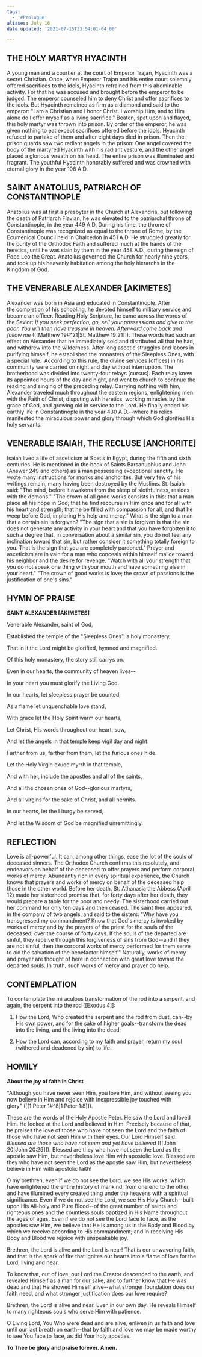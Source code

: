 ```yaml
---
tags:
  - '#Prologue'
aliases: July 16
date updated: '2021-07-15T23:54:01-04:00'

---
```


## THE HOLY MARTYR HYACINTH

A young man and a courtier at the court of Emperor Trajan, Hyacinth was a secret Christian. Once, when Emperor Trajan and his entire court solemnly offered sacrifices to the idols, Hyacinth refrained from this abominable activity. For that he was accused and brought before the emperor to be judged. The emperor counseled him to deny Christ and offer sacrifices to the idols. But Hyacinth remained as firm as a diamond and said to the emperor: "I am a Christian and I honor Christ. I worship Him, and to Him alone do I offer myself as a living sacrifice." Beaten, spat upon and flayed, this holy martyr was thrown into prison. By order of the emperor, he was given nothing to eat except sacrifices offered before the idols. Hyacinth refused to partake of them and after eight days died in prison. Then the prison guards saw two radiant angels in the prison: One angel covered the body of the martyred Hyacinth with his radiant vesture, and the other angel placed a glorious wreath on his head. The entire prison was illuminated and fragrant. The youthful Hyacinth honorably suffered and was crowned with eternal glory in the year 108 A.D.

## SAINT ANATOLIUS, PATRIARCH OF CONSTANTINOPLE

Anatolius was at first a presbyter in the Church at Alexandria, but following the death of Patriarch Flavian, he was elevated to the patriarchal throne of Constantinople, in the year 449 A.D. During his time, the throne of Constantinople was recognized as equal to the throne of Rome, by the Ecumenical Council held in Chalcedon in 451 A.D. He struggled greatly for the purity of the Orthodox Faith and suffered much at the hands of the heretics, until he was slain by them in the year 458 A.D., during the reign of Pope Leo the Great. Anatolius governed the Church for nearly nine years, and took up his heavenly habitation among the holy hierarchs in the Kingdom of God.

## THE VENERABLE ALEXANDER [AKIMETES]

Alexander was born in Asia and educated in Constantinople. After the completion of his schooling, he devoted himself to military service and became an officer. Reading Holy Scripture, he came across the words of the Savior: _If you seek perfection, go, sell your possessions and give to the poor. You will then have treasure in heaven. Afterward come back and follow me_ ([[Matthew 19#^21|St. Matthew 19:21]]). These words had such an effect on Alexander that he immediately sold and distributed all that he had, and withdrew into the wilderness. After long ascetic struggles and labors in purifying himself, he established the monastery of the Sleepless Ones, with a special rule.  According to this rule, the divine services [offices] in his community were carried on night and day without interruption. The brotherhood was divided into twenty-four relays [cursus]. Each relay knew its appointed hours of the day and night, and went to church to continue the reading and singing of the preceding relay. Carrying nothing with him, Alexander traveled much throughout the eastern regions, enlightening men with the Faith of Christ, disputing with heretics, working miracles by the grace of God, and growing old in service to the Lord. He finally ended his earthly life in Constantinople in the year 430 A.D.--where his relics manifested the miraculous power and glory through which God glorifies His holy servants.

## VENERABLE ISAIAH, THE RECLUSE [ANCHORITE]

Isaiah lived a life of asceticism at Scetis in Egypt, during the fifth and sixth centuries. He is mentioned in the book of Saints Barsanuphius and John (Answer 249 and others) as a man possessing exceptional sanctity. He wrote many instructions for monks and anchorites. But very few of his writings remain, many having been destroyed by the Muslims. St. Isaiah said: "The mind, before it awakens from the sleep of slothfulness, resides with the demons." "The crown of all good works consists in this: that a man place all his hope in God; that he find recourse in Him once and for all with his heart and strength; that he be filled with compassion for all, and that he weep before God, imploring His help and mercy." What is the sign to a man that a certain sin is forgiven? "The sign that a sin is forgiven is that the sin does not generate any activity in your heart and that you have forgotten it to such a degree that, in conversation about a similar sin, you do not feel any inclination toward that sin, but rather consider it something totally foreign to you. That is the sign that you are completely pardoned." Prayer and asceticism are in vain for a man who conceals within himself malice toward his neighbor and the desire for revenge. "Watch with all your strength that you do not speak one thing with your mouth and have something else in your heart." "The crown of good works is love; the crown of passions is the justification of one's sins."

## HYMN OF PRAISE

**SAINT ALEXANDER [AKIMETES]**

Venerable Alexander, saint of God,

Established the temple of the "Sleepless Ones", a holy monastery,

That in it the Lord might be glorified, hymned and magnified.

Of this holy monastery, the story still carrys on.

Even in our hearts, the community of heaven lives--

In your heart you must glorify the Living God.

In our hearts, let sleepless prayer be counted;

As a flame let unquenchable love stand,

With grace let the Holy Spirit warm our hearts,

Let Christ, His words throughout our heart, sow,

And let the angels in that temple keep vigil day and night.

Farther from us, farther from them, let the furious ones hide.

Let the Holy Virgin exude myrrh in that temple,

And with her, include the apostles and all of the saints,

And all the chosen ones of God--glorious martyrs,

And all virgins for the sake of Christ, and all hermits.

In our hearts, let the Liturgy be served,

And let the Wisdom of God be magnified unremittingly.

## REFLECTION

Love is all-powerful. It can, among other things, ease the lot of the souls of deceased sinners. The Orthodox Church confirms this resolutely, and endeavors on behalf of the deceased to offer prayers and perform corporal works of mercy. Abundantly rich in every spiritual experience, the Church knows that prayers and works of mercy on behalf of the deceased help those in the other world. Before her death, St. Athanasia the Abbess (April 12) made her sisterhood promise that, for forty days after her death, they would prepare a table for the poor and needy. The sisterhood carried out her command for only ten days and then ceased. The saint then appeared, in the company of two angels, and said to the sisters: "Why have you transgressed my commandment? Know that God's mercy is invoked by works of mercy and by the prayers of the priest for the souls of the deceased, over the course of forty days. If the souls of the departed are sinful, they receive through this forgiveness of sins from God--and if they are not sinful, then the corporal works of mercy performed for them serve to aid the salvation of the benefactor himself." Naturally, works of mercy and prayer are thought of here in connection with great love toward the departed souls. In truth, such works of mercy and prayer do help.

## CONTEMPLATION

To contemplate the miraculous transformation of the rod into a serpent, and again, the serpent into the rod [[Exodus 4]]:

1. How the Lord, Who created the serpent and the rod from dust, can--by His own power, and for the sake of higher goals--transform the dead into the living, and the living into the dead;

2. How the Lord can, according to my faith and prayer, return my soul (withered and deadened by sin) to life.

## HOMILY

**About the joy of faith in Christ**

"Although you have never seen Him, you love Him, and without seeing you now believe in Him and rejoice with inexpressible joy touched with glory" ([[1 Peter 1#^8|1 Peter 1:8]]).

These are the words of the Holy Apostle Peter. He saw the Lord and loved Him. He looked at the Lord and believed in Him. Precisely because of that, he praises the love of those who have not seen the Lord and the faith of those who have not seen Him with their eyes. Our Lord Himself said: _Blessed are those who have not seen and yet have believed_ ([[John 20|John 20:29]]). Blessed are they who have not seen the Lord as the apostle saw Him, but nevertheless love Him with apostolic love. Blessed are they who have not seen the Lord as the apostle saw Him, but nevertheless believe in Him with apostolic faith!

O my brethren, even if we do not see the Lord, we see His works, which have enlightened the entire history of mankind, from one end to the other, and have illumined every created thing under the heavens with a spiritual significance. Even if we do not see the Lord, we see His Holy Church--built upon His All-holy and Pure Blood--of the great number of saints and righteous ones and the countless souls baptized in His Name throughout the ages of ages. Even if we do not see the Lord face to face, as the apostles saw Him, we believe that He is among us in the Body and Blood by which we receive according to His commandment; and in receiving His Body and Blood we rejoice with unspeakable joy.

Brethren, the Lord is alive and the Lord is near! That is our unwavering faith, and that is the spark of fire that ignites our hearts into a flame of love for the Lord, living and near.

To know that, out of love, our Lord the Creator descended to the earth, and revealed Himself as a man for our sake, and to further know that He was dead and that He showed Himself alive--what stronger foundation does our faith need, and what stronger justification does our love require?

Brethren, the Lord is alive and near. Even in our own day. He reveals Himself to many righteous souls who serve Him with patience.

O Living Lord, You Who were dead and are alive, enliven in us faith and love until our last breath on earth--that by faith and love we may be made worthy to see You face to face, as did Your holy apostles.

**To Thee be glory and praise forever. Amen.**
